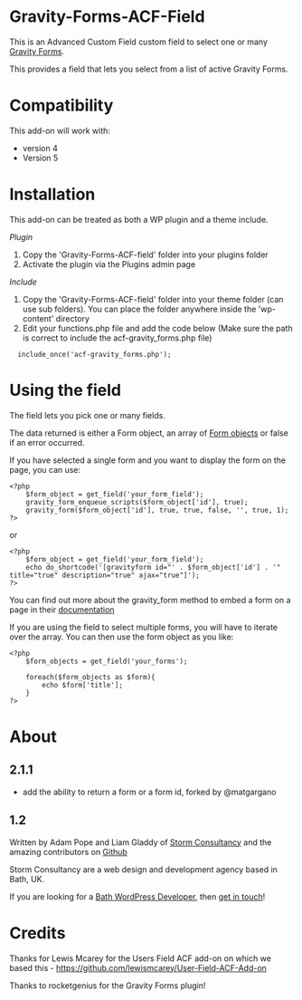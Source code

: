 Gravity-Forms-ACF-Field
=======================

This is an Advanced Custom Field custom field to select one or many [Gravity Forms](http://www.gravityhelp.com/).

This provides a field that lets you select from a list of active Gravity Forms.

Compatibility
============

This add-on will work with:

* version 4
* Version 5

Installation
============

This add-on can be treated as both a WP plugin and a theme include.

*Plugin*
1. Copy the 'Gravity-Forms-ACF-field' folder into your plugins folder
2. Activate the plugin via the Plugins admin page

*Include*
1.  Copy the 'Gravity-Forms-ACF-field' folder into your theme folder (can use sub folders). You can place the folder anywhere inside the 'wp-content' directory
2.  Edit your functions.php file and add the code below (Make sure the path is correct to include the acf-gravity_forms.php file)

```
  include_once('acf-gravity_forms.php');
```

Using the field
===============

The field lets you pick one or many fields.

The data returned is either a Form object, an array of [Form objects](http://www.gravityhelp.com/documentation/page/Form_Object) or false if an error occurred.

If you have selected a single form and you want to display the form on the page, you can use:

```
<?php 
    $form_object = get_field('your_form_field');
    gravity_form_enqueue_scripts($form_object['id'], true);
    gravity_form($form_object['id'], true, true, false, '', true, 1); 
?>
```

or

```
<?php 
    $form_object = get_field('your_form_field');
    echo do_shortcode('[gravityform id="' . $form_object['id'] . '" title="true" description="true" ajax="true"]');
?>
```

You can find out more about the gravity_form method to embed a form on a page in their [documentation](http://www.gravityhelp.com/documentation/page/Embedding_A_Form)

If you are using the field to select multiple forms, you will have to iterate over the array.  You can then use the form object as you like:

```
<?php
    $form_objects = get_field('your_forms');
  
    foreach($form_objects as $form){
        echo $form['title'];  
    }
?>
```




About
=====


2.1.1
---

- add the ability to return a form or a form id, forked by @matgargano

1.2
---


Written by Adam Pope and Liam Gladdy of [Storm Consultancy](http://www.stormconsultancy.co.uk) and the amazing contributors on [Github](https://github.com/stormuk/Gravity-Forms-ACF-Field/graphs/contributors)

Storm Consultancy are a web design and development agency based in Bath, UK.

If you are looking for a [Bath WordPress Developer](http://www.stormconsultancy.co.uk/Services/Bath-WordPress-Developers), then [get in touch](http://www.stormconsultancy.co.uk/Contact)!


Credits
=======

Thanks for Lewis Mcarey for the Users Field ACF add-on on which we based this - https://github.com/lewismcarey/User-Field-ACF-Add-on

Thanks to rocketgenius for the Gravity Forms plugin!

